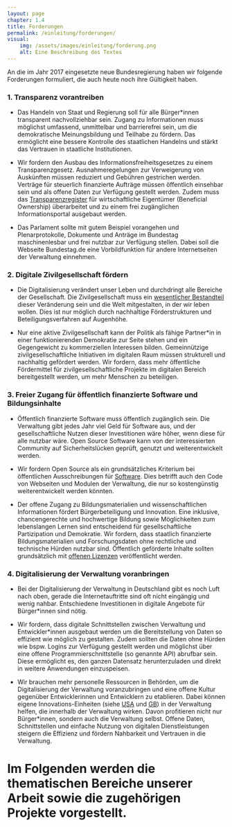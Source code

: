 ```yaml
---
layout: page
chapter: 1.4
title: Forderungen
permalink: /einleitung/forderungen/
visual:
    img: /assets/images/einleitung/forderung.png
    alt: Eine Beschreibung des Textes
---
```


An die im Jahr 2017 eingesetzte neue Bundesregierung haben wir folgende Forderungen formuliert, die auch heute noch ihre Gültigkeit haben.

### 1. Transparenz vorantreiben

* Das Handeln von Staat und Regierung soll für alle Bürger*innen transparent nachvollziehbar sein. Zugang zu Informationen muss möglichst umfassend, unmittelbar und barrierefrei sein, um die demokratische Meinungsbildung und Teilhabe zu fördern. Das ermöglicht eine bessere Kontrolle des staatlichen Handelns und stärkt das Vertrauen in staatliche Institutionen.

* Wir fordern den Ausbau des Informationsfreiheitsgesetzes zu einem Transparenzgesetz. Ausnahmeregelungen zur Verweigerung von Auskünften müssen reduziert und Gebühren gestrichen werden. Verträge für steuerlich finanzierte Aufträge müssen öffentlich einsehbar sein und als offene Daten zur Verfügung gestellt werden. Zudem muss das [Transparenzregister](https://okfn.de/blog/2017/02/transparenzregister/) für wirtschaftliche Eigentümer (Beneficial Ownership) überarbeitet und zu einem frei zugänglichen Informationsportal ausgebaut werden.

* Das Parlament sollte mit gutem Beispiel vorangehen und Plenarprotokolle, Dokumente und Anträge im Bundestag maschinenlesbar und frei nutzbar zur Verfügung stellen. Dabei soll die Webseite Bundestag.de eine Vorbildfunktion für andere Internetseiten der Verwaltung einnehmen.

### 2. Digitale Zivilgesellschaft fördern

* Die Digitalisierung verändert unser Leben und durchdringt alle Bereiche der Gesellschaft. Die Zivilgesellschaft muss ein [wesentlicher Bestandteil](https://okfn.de/blog/2017/07/offenheit/) dieser Veränderung sein und die Welt mitgestalten, in der wir leben wollen. Dies ist nur möglich durch nachhaltige Förderstrukturen und Beteiligungsverfahren auf Augenhöhe.

* Nur eine aktive Zivilgesellschaft kann der Politik als fähige Partner*in in einer funktionierenden Demokratie zur Seite stehen und ein Gegengewicht zu kommerziellen Interessen bilden. Gemeinnützige zivilgesellschaftliche Initiativen im digitalen Raum müssen strukturell und nachhaltig gefördert werden. Wir fordern, dass mehr öffentliche Fördermittel für zivilgesellschaftliche Projekte im digitalen Bereich bereitgestellt werden, um mehr Menschen zu beteiligen.

### 3. Freier Zugang für öffentlich finanzierte Software und Bildungsinhalte

* Öffentlich finanzierte Software muss öffentlich zugänglich sein. Die Verwaltung gibt jedes Jahr viel Geld für Software aus, und der gesellschaftliche Nutzen dieser Investitionen wäre höher, wenn diese für alle nutzbar wäre. Open Source Software kann von der interessierten Community auf Sicherheitslücken geprüft, genutzt und weiterentwickelt werden.

* Wir fordern Open Source als ein grundsätzliches Kriterium bei öffentlichen Ausschreibungen für [Software](https://okfn.de/blog/2017/09/public-code/). Dies betrifft auch den Code von Webseiten und Modulen der Verwaltung, die nur so kostengünstig weiterentwickelt werden könnten.

* Der offene Zugang zu Bildungsmaterialien und wissenschaftlichen Informationen fördert Bürgerbeteiligung und Innovation. Eine inklusive, chancengerechte und hochwertige Bildung sowie Möglichkeiten zum lebenslangen Lernen sind entscheidend für gesellschaftliche Partizipation und Demokratie. Wir fordern, dass staatlich finanzierte Bildungsmaterialien und Forschungsdaten ohne rechtliche und technische Hürden nutzbar sind. Öffentlich geförderte Inhalte sollten grundsätzlich mit [offenen Lizenzen](http://opendefinition.org/od/2.0/de/) veröffentlicht werden.

### 4. Digitalisierung der Verwaltung voranbringen

* Bei der Digitalisierung der Verwaltung in Deutschland gibt es noch Luft nach oben, gerade die Internetauftritte sind oft nicht eingängig und wenig nahbar. Entschiedene Investitionen in digitale Angebote für Bürger*innen sind nötig.

* Wir fordern, dass digitale Schnittstellen zwischen Verwaltung und Entwickler*innen ausgebaut werden um die Bereitstellung von Daten so effizient wie möglich zu gestalten. Zudem sollten die Daten ohne Hürden wie bspw. Logins zur Verfügung gestellt werden und möglichst über eine offene Programmierschnittstelle (so genannte API) abrufbar sein. Diese ermöglicht es, den ganzen Datensatz herunterzuladen und direkt in weitere Anwendungen einzuspeisen. 

* Wir brauchen mehr personelle Ressourcen in Behörden, um die Digitalisierung der Verwaltung voranzubringen und eine offene Kultur gegenüber Entwicklerinnen und Entwicklern zu etablieren. Dabei können eigene Innovations-Einheiten (siehe [USA](https://18f.gsa.gov/) und [GB](https://gds.blog.gov.uk/)) in der Verwaltung helfen, die innerhalb der Verwaltung wirken. Davon profitieren nicht nur Bürger*innen, sondern auch die Verwaltung selbst. Offene Daten, Schnittstellen und einfache Nutzung von digitalen Dienstleistungen steigern die Effizienz und fördern Nahbarkeit und Vertrauen in die Verwaltung.


# Im Folgenden werden die thematischen Bereiche unserer Arbeit sowie die zugehörigen Projekte vorgestellt.
